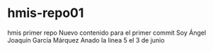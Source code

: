 # hmis-repo01
hmis primer repo
Nuevo contenido para el primer commit
Soy Ángel Joaquín García Márquez
Anado la linea 5 el 3 de junio

